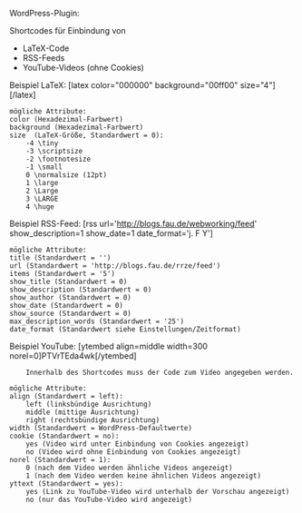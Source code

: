 WordPress-Plugin:

Shortcodes für Einbindung von
- LaTeX-Code 
- RSS-Feeds
- YouTube-Videos (ohne Cookies)

Beispiel LaTeX: [latex color="000000" background="00ff00" size="4"][/latex]

	mögliche Attribute:
	color (Hexadezimal-Farbwert)
	background (Hexadezimal-Farbwert)
	size  (LaTeX-Größe, Standardwert = 0):
		-4 \tiny
		-3 \scriptsize
		-2 \footnotesize
		-1 \small
		0 \normalsize (12pt)
		1 \large
		2 \Large
		3 \LARGE
		4 \huge

Beispiel RSS-Feed: [rss url='http://blogs.fau.de/webworking/feed' show_description=1 show_date=1 date_format='j. F Y']

	mögliche Attribute:
	title (Standardwert = '')
	url (Standardwert = 'http://blogs.fau.de/rrze/feed')
	items (Standardwert = '5')
	show_title (Standardwert = 0)
	show_description (Standardwert = 0)
	show_author (Standardwert = 0)
	show_date (Standardwert = 0)
	show_source (Standardwert = 0)
	max_description_words (Standardwert = '25')
	date_format (Standardwert siehe Einstellungen/Zeitformat)

Beispiel YouTube: [ytembed align=middle width=300 norel=0]PTVrTEda4wk[/ytembed]

        Innerhalb des Shortcodes muss der Code zum Video angegeben werden.

	mögliche Attribute:
	align (Standardwert = left):
		left (linksbündige Ausrichtung)
		middle (mittige Ausrichtung)
		right (rechtsbündige Ausrichtung)
	width (Standardwert = WordPress-Defaultwerte)
	cookie (Standardwert = no):
		yes (Video wird unter Einbindung von Cookies angezeigt)
		no (Video wird ohne Einbindung von Cookies angezeigt)
	norel (Standardwert = 1):
		0 (nach dem Video werden ähnliche Videos angezeigt)
		1 (nach dem Video werden keine ähnlichen Videos angezeigt)
	yttext (Standardwert = yes):
		yes (Link zu YouTube-Video wird unterhalb der Vorschau angezeigt)
		no (nur das YouTube-Video wird angezeigt)
